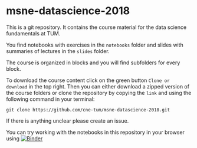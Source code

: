 # msne-datascience-2018
This is a git repository. It contains the course material for the data science
fundamentals at TUM.

You find notebooks with exercises in the `notebooks` folder and slides with
summaries of lectures in the `slides` folder.

The course is organized in blocks and you will find subfolders for
every block.

To download the course content click on the green button `Clone or download` in
the top right. Then you can either download a zipped version of the course
folders or clone the repository by copying the `link` and using the following
command in your terminal:

`git clone https://github.com/cne-tum/msne-datascience-2018.git`

If there is anything unclear please create an issue. 

You can try working with the notebooks in this repository in your browser using [![Binder](https://mybinder.org/badge.svg)](https://mybinder.org/v2/gh/cne-tum/msne-datascience-2018/master)
